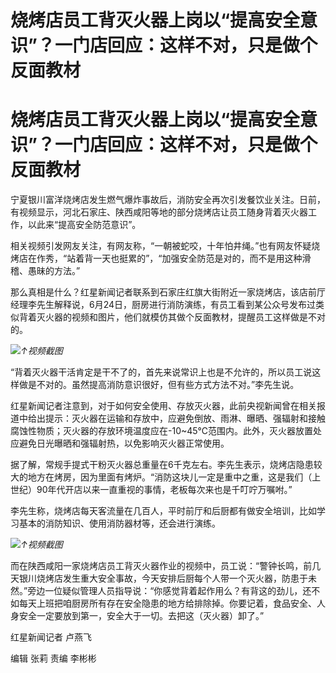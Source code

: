 # 烧烤店员工背灭火器上岗以“提高安全意识”？一门店回应：这样不对，只是做个反面教材

# 烧烤店员工背灭火器上岗以“提高安全意识”？一门店回应：这样不对，只是做个反面教材

宁夏银川富洋烧烤店发生燃气爆炸事故后，消防安全再次引发餐饮业关注。日前，有视频显示，河北石家庄、陕西咸阳等地的部分烧烤店让员工随身背着灭火器工作，以此来“提高安全防范意识”。

相关视频引发网友关注，有网友称，“一朝被蛇咬，十年怕井绳。”也有网友怀疑烧烤店在作秀，“站着背一天也挺累的”，“加强安全防范是对的，而不是用这种滑稽、愚昧的方法。”

那么真相是什么？红星新闻记者联系到石家庄红旗大街附近一家烧烤店，该店前厅经理李先生解释说，6月24日，厨房进行消防演练，有员工看到某公众号发布过类似背着灭火器的视频和图片，他们就模仿其做个反面教材，提醒员工这样做是不对的。

![](https://inews.gtimg.com/om_bt/O8jj1CxE3kPO6ZuVtrqvp6zGN4dEUSyqwpEQunW3O_oTIAA/1000)_↑视频截图_

“背着灭火器干活肯定是干不了的，首先来说常识上也是不允许的，所以员工说这样做是不对的。虽然提高消防意识很好，但有些方式方法不对。”李先生说。

红星新闻记者注意到，对于如何安全使用、存放灭火器，此前央视新闻曾在相关报道中给出提示：灭火器在运输和存放中，应避免倒放、雨淋、曝晒、强辐射和接触腐蚀性物质；灭火器的存放环境温度应在-10~45℃范围内。此外，灭火器放置处应避免日光曝晒和强辐射热，以免影响灭火器正常使用。

据了解，常规手提式干粉灭火器总重量在6千克左右。李先生表示，烧烤店隐患较大的地方在烤房，因为里面有烤炉。“消防这块儿一定是重中之重，这是我们（上世纪）90年代开店以来一直重视的事情，老板每次来也是千叮咛万嘱咐。”

李先生称，烧烤店每天客流量在几百人，平时前厅和后厨都有做安全培训，比如学习基本的消防知识、使用消防器材等，还会进行演练。

![](https://inews.gtimg.com/om_bt/O7xrzzkvYC_eemz01tjT77OtmCUXauT5XtDe9J3zTY1mEAA/1000)_↑视频截图_

而在陕西咸阳一家烧烤店员工背灭火器作业的视频中，员工说：“警钟长鸣，前几天银川烧烤店发生重大安全事故，今天安排后厨每个人带一个灭火器，防患于未然。”旁边一位疑似管理人员指导说：“你感觉背着起作用么？有背这的劲儿，还不如每天上班把咱厨房所有存在安全隐患的地方给排除掉。你要记着，食品安全、人身安全一定要放到第一，安全大于一切。去把这（灭火器）卸了。”

红星新闻记者 卢燕飞

编辑 张莉 责编 李彬彬


